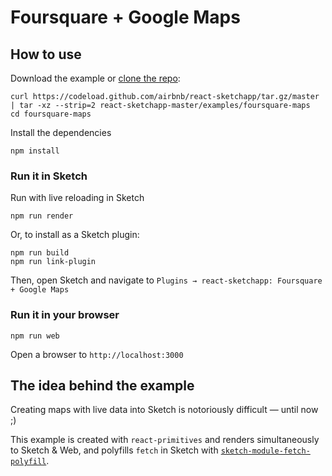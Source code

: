 # Foursquare + Google Maps

## How to use
Download the example or [clone the repo](http://github.com/airbnb/react-sketchapp):
```
curl https://codeload.github.com/airbnb/react-sketchapp/tar.gz/master | tar -xz --strip=2 react-sketchapp-master/examples/foursquare-maps
cd foursquare-maps
```

Install the dependencies
```
npm install
```

### Run it in Sketch
Run with live reloading in Sketch
```
npm run render
```

Or, to install as a Sketch plugin:
```
npm run build
npm run link-plugin
```

Then, open Sketch and navigate to `Plugins → react-sketchapp: Foursquare + Google Maps`

### Run it in your browser

```
npm run web
```

Open a browser to `http://localhost:3000`

## The idea behind the example

Creating maps with live data into Sketch is notoriously difficult — until now ;)

This example is created with `react-primitives` and renders simultaneously to Sketch & Web, and polyfills `fetch` in Sketch with [`sketch-module-fetch-polyfill`](https://github.com/mathieudutour/sketch-module-fetch-polyfill).
